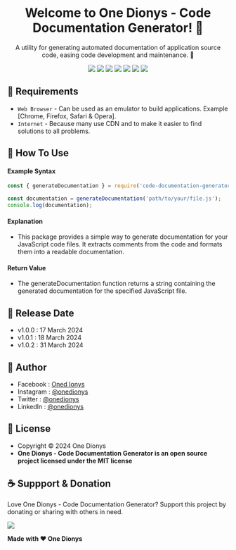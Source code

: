 <h1 align="center">Welcome to One Dionys - Code Documentation Generator! 👋 </h1>

<p align="center">A utility for generating automated documentation of application source code, easing code development and maintenance. 💖 </p>

<p align="center">
<img src="https://img.shields.io/github/contributors/onedionys/onedionys-code-documentation-generator?style=flat-square">
<img src="https://img.shields.io/github/issues/onedionys/onedionys-code-documentation-generator?style=flat-square">
<img src="https://img.shields.io/github/stars/onedionys/onedionys-code-documentation-generator?style=flat-square"> 
<img src="https://img.shields.io/github/forks/onedionys/onedionys-code-documentation-generator?style=flat-square">
<img src="https://img.shields.io/github/last-commit/onedionys/onedionys-code-documentation-generator.svg?style=flat-square">
<img src="https://img.shields.io/github/languages/code-size/onedionys/onedionys-code-documentation-generator?style=flat-square">
<img src="https://img.shields.io/github/license/onedionys/onedionys-code-documentation-generator?style=flat-square">
</p>

## 💾 Requirements

* `Web Browser` - Can be used as an emulator to build applications. Example [Chrome, Firefox, Safari & Opera].
* `Internet` - Because many use CDN and to make it easier to find solutions to all problems.

## 🎯 How To Use

#### Example Syntax

```javascript
const { generateDocumentation } = require('code-documentation-generator');

const documentation = generateDocumentation('path/to/your/file.js');
console.log(documentation);
```

#### Explanation

* This package provides a simple way to generate documentation for your JavaScript code files. It extracts comments from the code and formats them into a readable documentation.

#### Return Value

* The generateDocumentation function returns a string containing the generated documentation for the specified JavaScript file.

## 📆 Release Date

* v1.0.0 : 17 March 2024
* v1.0.1 : 18 March 2024
* v1.0.2 : 31 March 2024

## 🧑 Author

* Facebook : <a href="https://www.facebook.com/theonedionys"> Oned Ionys</a>
* Instagram : <a href="https://www.instagram.com/onedionys/"> @onedionys</a>
* Twitter : <a href="https://twitter.com/onedionys"> @onedionys</a>
* LinkedIn :  <a href="https://www.linkedin.com/in/onedionys/"> @onedionys</a>

## 📝 License

* Copyright © 2024 One Dionys
* **One Dionys - Code Documentation Generator is an open source project licensed under the MIT license**

## ☕️ Suppport & Donation

Love One Dionys - Code Documentation Generator? Support this project by donating or sharing with others in need.

<a href="https://www.buymeacoffee.com/onedionys"><img src="https://img.shields.io/badge/Buy_Me_A_Coffee-FFDD00?style=for-the-badge&logo=buy-me-a-coffee&logoColor=black"/> </a>

**Made with ❤️ One Dionys**
